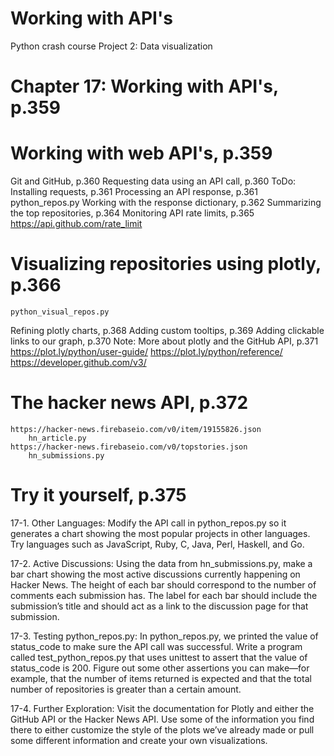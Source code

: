 # Working with API's

Python crash course
Project 2: Data visualization

# Chapter 17: Working with API's, p.359

# Working with web API's, p.359
Git and GitHub, p.360
Requesting data using an API call, p.360
ToDo: Installing requests, p.361
Processing an API response, p.361
    python_repos.py
Working with the response dictionary, p.362
Summarizing the top repositories, p.364
Monitoring API rate limits, p.365
    https://api.github.com/rate_limit

# Visualizing repositories using plotly, p.366
    python_visual_repos.py
Refining plotly charts, p.368
Adding custom tooltips, p.369
Adding clickable links to our graph, p.370
Note: More about plotly and the GitHub API, p.371
    https://plot.ly/python/user-guide/
    https://plot.ly/python/reference/
    https://developer.github.com/v3/

# The hacker news API, p.372
    https://hacker-news.firebaseio.com/v0/item/19155826.json
        hn_article.py
    https://hacker-news.firebaseio.com/v0/topstories.json
        hn_submissions.py


# Try it yourself, p.375

17-1. Other Languages: Modify the API call in python_repos.py so it generates
a chart showing the most popular projects in other languages. Try languages
such as JavaScript, Ruby, C, Java, Perl, Haskell, and Go.

17-2. Active Discussions: Using the data from hn_submissions.py, make a bar
chart showing the most active discussions currently happening on Hacker
News. The height of each bar should correspond to the number of comments
each submission has. The label for each bar should include the submission’s
title and should act as a link to the discussion page for that submission.

17-3. Testing python_repos.py: In python_repos.py, we printed the value of
status_code to make sure the API call was successful. Write a program called
test_python_repos.py that uses unittest to assert that the value of status_code
is 200. Figure out some other assertions you can make—for example, that the
number of items returned is expected and that the total number of repositories
is greater than a certain amount.

17-4. Further Exploration: Visit the documentation for Plotly and either the
GitHub API or the Hacker News API. Use some of the information you find
there to either customize the style of the plots we’ve already made or pull some
different information and create your own visualizations.
